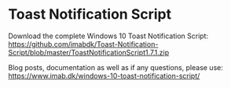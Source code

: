 # Toast Notification Script

Download the complete Windows 10 Toast Notification Script: https://github.com/imabdk/Toast-Notification-Script/blob/master/ToastNotificationScript1.7.1.zip

Blog posts, documentation as well as if any questions, please use: https://www.imab.dk/windows-10-toast-notification-script/

